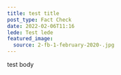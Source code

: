 ```yaml
---
title: test title
post_type: Fact Check
date: 2022-02-06T11:16
lede: Test lede
featured_image:
  source: 2-fb-1-february-2020-.jpg
---
```

test body
